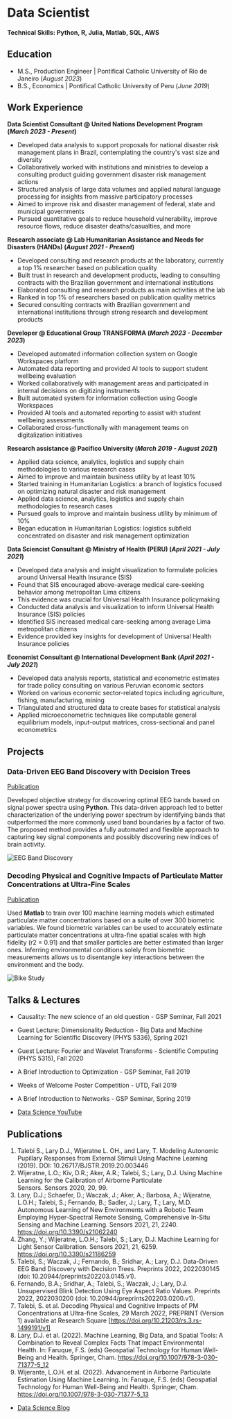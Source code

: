 # Data Scientist

#### Technical Skills: Python, R, Julia, Matlab, SQL, AWS

## Education
- M.S., Production Engineer	| Pontifical Catholic University of Rio de Janeiro (_August 2023_)	 			        		
- B.S., Economics | Pontifical Catholic University of Peru (_June 2019_)

## Work Experience
**Data Scientist Consultant @ United Nations Development Program (_March 2023 - Present_)**
- Developed data analysis to support proposals for national disaster risk management plans in Brazil, contemplating the country's vast size and diversity
- Collaboratively worked with institutions and ministries to develop a consulting product guiding government disaster risk management actions
- Structured analysis of large data volumes and applied natural language processing for insights from massive participatory processes
- Aimed to improve risk and disaster management of federal, state and municipal governments
- Pursued quantitative goals to reduce household vulnerability, improve resource flows, reduce disaster deaths/casualties, and more

**Research associate @ Lab Humanitarian Assistance and Needs for Disasters (HANDs)  (_August 2021 - Present_)**
- Developed consulting and research products at the laboratory, currently a top 1% researcher based on publication quality
- Built trust in research and development products, leading to consulting contracts with the Brazilian government and international institutions
- Elaborated consulting and research products as main activities at the lab
- Ranked in top 1% of researchers based on publication quality metrics
- Secured consulting contracts with Brazilian government and international institutions through strong research and development products

**Developer @ Educational Group TRANSFORMA  (_March 2023 - December 2023_)**
- Developed automated information collection system on Google Workspaces platform
- Automated data reporting and provided AI tools to support student wellbeing evaluation
- Worked collaboratively with management areas and participated in internal decisions on digitizing instruments
- Built automated system for information collection using Google Workspaces
- Provided AI tools and automated reporting to assist with student wellbeing assessments
- Collaborated cross-functionally with management teams on digitalization initiatives

**Research assistance @ Pacifico University  (_March 2019 - August 2021_)**
- Applied data science, analytics, logistics and supply chain methodologies to various research cases
- Aimed to improve and maintain business utility by at least 10%
- Started training in Humanitarian Logistics: a branch of logistics focused on optimizing natural disaster and risk management
- Applied data science, analytics, logistics and supply chain methodologies to research cases
- Pursued goals to improve and maintain business utility by minimum of 10%
- Began education in Humanitarian Logistics: logistics subfield concentrated on disaster and risk management optimization

**Data Sciencist Consultant @ Ministry of Health (PERU) (_April 2021 - July 2021_)**
- Developed data analysis and insight visualization to formulate policies around Universal Health Insurance (SIS)
- Found that SIS encouraged above-average medical care-seeking behavior among metropolitan Lima citizens
- This evidence was crucial for Universal Health Insurance policymaking
- Conducted data analysis and visualization to inform Universal Health Insurance (SIS) policies
- Identified SIS increased medical care-seeking among average Lima metropolitan citizens
- Evidence provided key insights for development of Universal Health Insurance policies

**Economist Consultant @ International Development Bank (_April 2021 - July 2021_)**
- Developed data analysis reports, statistical and econometric estimates for trade policy consulting on various Peruvian economic sectors
- Worked on various economic sector-related topics including agriculture, fishing, manufacturing, mining
- Triangulated and structured data to create bases for statistical analysis
- Applied microeconometric techniques like computable general equilibrium models, input-output matrices, cross-sectional and panel econometrics

## Projects
### Data-Driven EEG Band Discovery with Decision Trees
[Publication](https://www.mdpi.com/1424-8220/22/8/3048)

Developed objective strategy for discovering optimal EEG bands based on signal power spectra using **Python**. This data-driven approach led to better characterization of the underlying power spectrum by identifying bands that outperformed the more commonly used band boundaries by a factor of two. The proposed method provides a fully automated and flexible approach to capturing key signal components and possibly discovering new indices of brain activity.

![EEG Band Discovery](/assets/img/eeg_band_discovery.jpeg)

### Decoding Physical and Cognitive Impacts of Particulate Matter Concentrations at Ultra-Fine Scales
[Publication](https://www.mdpi.com/1424-8220/22/11/4240)

Used **Matlab** to train over 100 machine learning models which estimated particulate matter concentrations based on a suite of over 300 biometric variables. We found biometric variables can be used to accurately estimate particulate matter concentrations at ultra-fine spatial scales with high fidelity (r2 = 0.91) and that smaller particles are better estimated than larger ones. Inferring environmental conditions solely from biometric measurements allows us to disentangle key interactions between the environment and the body.

![Bike Study](/assets/img/bike_study.jpeg)

## Talks & Lectures
- Causality: The new science of an old question - GSP Seminar, Fall 2021
- Guest Lecture: Dimensionality Reduction - Big Data and Machine Learning for Scientific Discovery (PHYS 5336), Spring 2021
- Guest Lecture: Fourier and Wavelet Transforms - Scientific Computing (PHYS 5315), Fall 2020
- A Brief Introduction to Optimization - GSP Seminar, Fall 2019
- Weeks of Welcome Poster Competition - UTD, Fall 2019
- A Brief Introduction to Networks - GSP Seminar, Spring 2019

- [Data Science YouTube](https://www.youtube.com/channel/UCa9gErQ9AE5jT2DZLjXBIdA)

## Publications
1. Talebi S., Lary D.J., Wijeratne L. OH., and Lary, T. Modeling Autonomic Pupillary Responses from External Stimuli Using Machine Learning (2019). DOI: 10.26717/BJSTR.2019.20.003446
2. Wijeratne, L.O.; Kiv, D.R.; Aker, A.R.; Talebi, S.; Lary, D.J. Using Machine Learning for the Calibration of Airborne Particulate Sensors. Sensors 2020, 20, 99.
3. Lary, D.J.; Schaefer, D.; Waczak, J.; Aker, A.; Barbosa, A.; Wijeratne, L.O.H.; Talebi, S.; Fernando, B.; Sadler, J.; Lary, T.; Lary, M.D. Autonomous Learning of New Environments with a Robotic Team Employing Hyper-Spectral Remote Sensing, Comprehensive In-Situ Sensing and Machine Learning. Sensors 2021, 21, 2240. https://doi.org/10.3390/s21062240
4. Zhang, Y.; Wijeratne, L.O.H.; Talebi, S.; Lary, D.J. Machine Learning for Light Sensor Calibration. Sensors 2021, 21, 6259. https://doi.org/10.3390/s21186259
5. Talebi, S.; Waczak, J.; Fernando, B.; Sridhar, A.; Lary, D.J. Data-Driven EEG Band Discovery with Decision Trees. Preprints 2022, 2022030145 (doi: 10.20944/preprints202203.0145.v1).
6. Fernando, B.A.; Sridhar, A.; Talebi, S.; Waczak, J.; Lary, D.J. Unsupervised Blink Detection Using Eye Aspect Ratio Values. Preprints 2022, 2022030200 (doi: 10.20944/preprints202203.0200.v1).
7. Talebi, S. et al. Decoding Physical and Cognitive Impacts of PM Concentrations at Ultra-fine Scales, 29 March 2022, PREPRINT (Version 1) available at Research Square [https://doi.org/10.21203/rs.3.rs-1499191/v1]
8. Lary, D.J. et al. (2022). Machine Learning, Big Data, and Spatial Tools: A Combination to Reveal Complex Facts That Impact Environmental Health. In: Faruque, F.S. (eds) Geospatial Technology for Human Well-Being and Health. Springer, Cham. https://doi.org/10.1007/978-3-030-71377-5_12
9. Wijerante, L.O.H. et al. (2022). Advancement in Airborne Particulate Estimation Using Machine Learning. In: Faruque, F.S. (eds) Geospatial Technology for Human Well-Being and Health. Springer, Cham. https://doi.org/10.1007/978-3-030-71377-5_13

- [Data Science Blog](https://medium.com/@shawhin)
